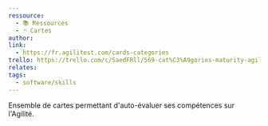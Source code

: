 ```yaml
---
ressource:
  - 📚 Ressources
  - 🃏 Cartes
author: 
link:
  - https://fr.agilitest.com/cards-categories
trello: https://trello.com/c/SaedFRll/569-cat%C3%A9gories-maturity-agility-cards
relates: 
tags:
  - software/skills
---
```

Ensemble de cartes permettant d'auto-évaluer ses compétences sur l'Agilité.